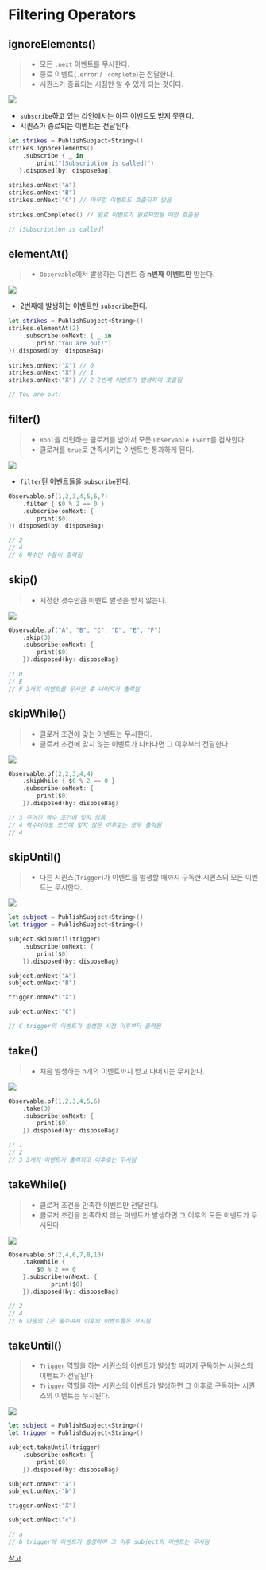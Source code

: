 # Filtering Operators



## ignoreElements()

> * 모든 `.next` 이벤트를 무시한다.
> * 종료 이벤트(`.error` / `.complete`)는 전달한다.
> * 시퀀스가 종료되는 시점만 알 수 있게 되는 것이다.

![](https://rxjs.dev/assets/images/marble-diagrams/ignoreElements.png)

* `subscribe`하고 있는 라인에서는 아무 이벤트도 받지 못한다.
* 시퀀스가 종료되는 이벤트는 전달된다.

```swift
let strikes = PublishSubject<String>()
strikes.ignoreElements()
	.subscribe { _ in
		print("[Subscription is called]")
   }.disposed(by: disposeBag)
        
strikes.onNext("A") 
strikes.onNext("B")
strikes.onNext("C") // 아무런 이벤트도 호출되지 않음
        
strikes.onCompleted() // 완료 이벤트가 완료되었을 때만 호출됨

// [Subscription is called]
```



## elementAt()

> * `Observable`에서 발생하는 이벤트 중 **n번째 이벤트만** 받는다.

![](https://rxjs.dev/assets/images/marble-diagrams/elementAt.png)

* 2번째에 발생하는 이벤트만 `subscribe`한다.

```swift
let strikes = PublishSubject<String>()
strikes.elementAt(2)
	.subscribe(onNext: { _ in
		print("You are out!")
}).disposed(by: disposeBag)
        
strikes.onNext("X") // 0
strikes.onNext("X") // 1
strikes.onNext("X") // 2 2번째 이벤트가 발생하여 호출됨

// You are out!
```



## filter()

> * `Bool`을 리턴하는 클로저를 받아서 모든 `Observable Event`를 검사한다.
> * 클로저를 `true`로 만족시키는 이벤트만 통과하게 된다.

![](https://rxjs.dev/assets/images/marble-diagrams/filter.png)

* `filter`된 이벤트들을 `subscribe`한다.

```swift
Observable.of(1,2,3,4,5,6,7)
	.filter { $0 % 2 == 0 }
	.subscribe(onNext: {
		print($0)
}).disposed(by: disposeBag)

// 2
// 4
// 6 짝수인 수들이 출력됨
```



## skip()

> * 지정한 갯수만큼 이벤트 발생을 받지 않는다.

![](https://rxjs.dev/assets/images/marble-diagrams/skip.png)

```swift
Observable.of("A", "B", "C", "D", "E", "F")
	.skip(3)
	.subscribe(onNext: {
		print($0)
	}).disposed(by: disposeBag)

// D
// E
// F 3개의 이벤트를 무시한 후 나머지가 출력됨
```



## skipWhile()

> * 클로저 조건에 맞는 이벤트는 무시한다.
> * 클로저 조건에 맞지 않는 이벤트가 나타나면 그 이후부터 전달한다.

![](https://rxjs.dev/assets/images/marble-diagrams/skipWhile.png)

```swift
Observable.of(2,2,3,4,4)
	.skipWhile { $0 % 2 == 0 }
	.subscribe(onNext: {
		print($0)
	}).disposed(by: disposeBag)

// 3 주어진 짝수 조건에 맞지 않음
// 4 짝수더라도 조건에 맞지 않은 이후로는 모두 출력됨
// 4 
```



## skipUntil()

> * 다른 시퀀스(`Trigger`)가 이벤트를 발생할 때까지 구독한 시퀀스의 모든 이벤트는 무시한다. 

![](https://rxjs.dev/assets/images/marble-diagrams/skipUntil.png)

```swift
let subject = PublishSubject<String>()
let trigger = PublishSubject<String>()

subject.skipUntil(trigger)
	.subscribe(onNext: {
		print($0)
	}).disposed(by: disposeBag)

subject.onNext("A")
subject.onNext("B")

trigger.onNext("X")

subject.onNext("C")

// C trigger의 이벤트가 발생한 시점 이후부터 출력됨
```



## take()

> * 처음 발생하는 n개의 이벤트까지 받고 나머지는 무시한다.

![](https://rxjs.dev/assets/images/marble-diagrams/take.png)

```swift
Observable.of(1,2,3,4,5,6)
	.take(3)
	.subscribe(onNext: {
		print($0)
	}).disposed(by: disposeBag)

// 1
// 2
// 3 3개의 이벤트가 출력되고 이후로는 무시됨
```



## takeWhile()

> * 클로저 조건을 만족한 이벤트만 전달된다.
> * 클로저 조건을 만족하지 않는 이벤트가 발생하면 그 이후의 모든 이벤트가 무시된다.

![](https://rxjs.dev/assets/images/marble-diagrams/takeWhile.png)

```swift
Observable.of(2,4,6,7,8,10)
	.takeWhile {
		$0 % 2 == 0
	}.subscribe(onNext: {
			print($0)
	}).disposed(by: disposeBag)

// 2
// 4
// 6 다음의 7은 홀수여서 이후의 이벤트들은 무시됨
```



## takeUntil()

> * `Trigger` 역할을 하는 시퀀스의 이벤트가 발생할 때까지 구독하는 시퀀스의 이벤트가 전달된다.
> * `Trigger` 역할을 하는 시퀀스의 이벤트가 발생하면 그 이후로 구독하는 시퀀스의 이벤트는 무시된다.

![](https://rxjs.dev/assets/images/marble-diagrams/takeUntil.png)

```swift
let subject = PublishSubject<String>()
let trigger = PublishSubject<String>()

subject.takeUntil(trigger)
	.subscribe(onNext: {
		print($0)
	}).disposed(by: disposeBag)

subject.onNext("a")
subject.onNext("b")

trigger.onNext("X")

subject.onNext("c")

// a
// b trigger에 이벤트가 발생하여 그 이후 subject의 이벤트는 무시됨
```



[참고](https://rhammer.tistory.com/296?category=649741)